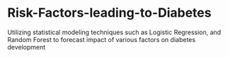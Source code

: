 # Risk-Factors-leading-to-Diabetes
Utilizing statistical modeling techniques such as Logistic Regression, and Random Forest to forecast impact of various factors on diabetes development
